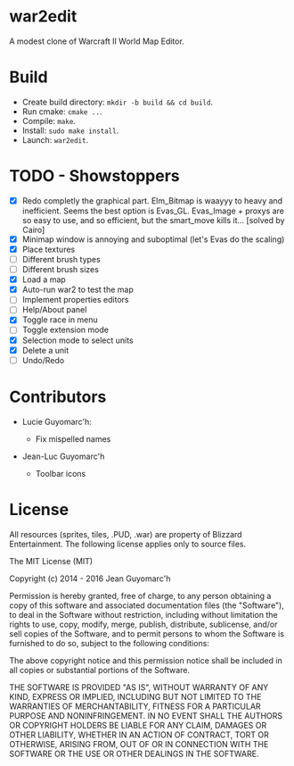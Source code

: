 war2edit
========

A modest clone of Warcraft II World Map Editor.


Build
=====

- Create build directory: `mkdir -b build && cd build`.
- Run cmake: `cmake ..`.
- Compile: `make`.
- Install: `sudo make install`.
- Launch: `war2edit`.


TODO - Showstoppers
===================

- [X] Redo completly the graphical part. Elm_Bitmap is waayyy to heavy and inefficient.
      Seems the best option is Evas_GL. Evas_Image + proxys are so easy to use,
      and so efficient, but the smart_move kills it... [solved by Cairo]
- [X] Minimap window is annoying and suboptimal (let's Evas do the scaling)
- [X] Place textures
- [ ] Different brush types
- [ ] Different brush sizes
- [X] Load a map
- [X] Auto-run war2 to test the map
- [ ] Implement properties editors
- [ ] Help/About panel
- [X] Toggle race in menu
- [ ] Toggle extension mode
- [X] Selection mode to select units
- [X] Delete a unit
- [ ] Undo/Redo

Contributors
============

- Lucie Guyomarc'h:
   - Fix mispelled names

- Jean-Luc Guyomarc'h
   - Toolbar icons

License
=======

All resources (sprites, tiles, .PUD, .war) are property of Blizzard Entertainment.
The following license applies only to source files.


The MIT License (MIT)

Copyright (c) 2014 - 2016 Jean Guyomarc'h

Permission is hereby granted, free of charge, to any person obtaining a copy
of this software and associated documentation files (the "Software"), to deal
in the Software without restriction, including without limitation the rights
to use, copy, modify, merge, publish, distribute, sublicense, and/or sell
copies of the Software, and to permit persons to whom the Software is
furnished to do so, subject to the following conditions:

The above copyright notice and this permission notice shall be included in
all copies or substantial portions of the Software.

THE SOFTWARE IS PROVIDED "AS IS", WITHOUT WARRANTY OF ANY KIND, EXPRESS OR
IMPLIED, INCLUDING BUT NOT LIMITED TO THE WARRANTIES OF MERCHANTABILITY,
FITNESS FOR A PARTICULAR PURPOSE AND NONINFRINGEMENT. IN NO EVENT SHALL THE
AUTHORS OR COPYRIGHT HOLDERS BE LIABLE FOR ANY CLAIM, DAMAGES OR OTHER
LIABILITY, WHETHER IN AN ACTION OF CONTRACT, TORT OR OTHERWISE, ARISING FROM,
OUT OF OR IN CONNECTION WITH THE SOFTWARE OR THE USE OR OTHER DEALINGS IN
THE SOFTWARE.
